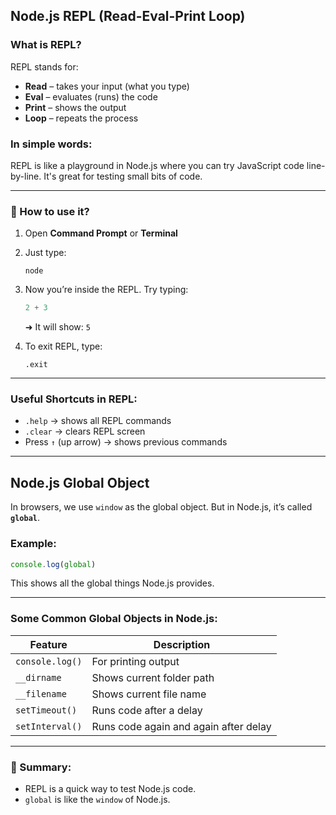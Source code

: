 ## Node.js REPL (Read-Eval-Print Loop)

### What is REPL?

REPL stands for:

* **Read** – takes your input (what you type)
* **Eval** – evaluates (runs) the code
* **Print** – shows the output
* **Loop** – repeats the process

### In simple words:

REPL is like a playground in Node.js where you can try JavaScript code line-by-line. It's great for testing small bits of code.

---

### 🔹 How to use it?

1. Open **Command Prompt** or **Terminal**

2. Just type:

   ```
   node
   ```

3. Now you’re inside the REPL. Try typing:

   ```js
   2 + 3
   ```

   ➜ It will show: `5`

4. To exit REPL, type:

   ```
   .exit
   ```

---

### Useful Shortcuts in REPL:

* `.help` → shows all REPL commands
* `.clear` → clears REPL screen
* Press `↑` (up arrow) → shows previous commands

---

## Node.js Global Object

In browsers, we use `window` as the global object.
But in Node.js, it’s called **`global`**.

### Example:

```js
console.log(global)
```

This shows all the global things Node.js provides.

---

### Some Common Global Objects in Node.js:

| Feature         | Description                           |
| --------------- | ------------------------------------- |
| `console.log()` | For printing output                   |
| `__dirname`     | Shows current folder path             |
| `__filename`    | Shows current file name               |
| `setTimeout()`  | Runs code after a delay               |
| `setInterval()` | Runs code again and again after delay |

---

### 🧾 Summary:

* REPL is a quick way to test Node.js code.
* `global` is like the `window` of Node.js.